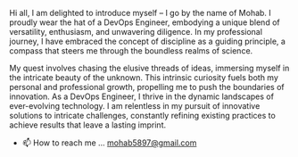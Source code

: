 
Hi all,
I am delighted to introduce myself – I go by the name of Mohab. I proudly wear the hat of a DevOps Engineer, embodying a unique blend of versatility, enthusiasm, and unwavering diligence. In my professional journey, I have embraced the concept of discipline as a guiding principle, a compass that steers me through the boundless realms of science.

My quest involves chasing the elusive threads of ideas, immersing myself in the intricate beauty of the unknown. This intrinsic curiosity fuels both my personal and professional growth, propelling me to push the boundaries of innovation. As a DevOps Engineer, I thrive in the dynamic landscapes of ever-evolving technology. I am relentless in my pursuit of innovative solutions to intricate challenges, constantly refining existing practices to achieve results that leave a lasting imprint.


- 📫 How to reach me ... mohab5897@gmail.com

<!---
mohab58977/mohab58977 is a ✨ special ✨ repository because its `README.md` (this file) appears on your GitHub profile.
You can click the Preview link to take a look at your changes.
--->
